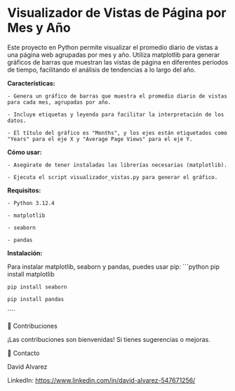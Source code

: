 # Visualizador de Vistas de Página por Mes y Año

Este proyecto en Python permite visualizar el promedio diario de vistas a una página web agrupadas por mes y año. Utiliza matplotlib para generar gráficos de barras que muestran las vistas de página en diferentes períodos de tiempo, facilitando el análisis de tendencias a lo largo del año.

**Características:**

    - Genera un gráfico de barras que muestra el promedio diario de vistas para cada mes, agrupadas por año.
    
    - Incluye etiquetas y leyenda para facilitar la interpretación de los datos.
    
    - El título del gráfico es "Months", y los ejes están etiquetados como "Years" para el eje X y "Average Page Views" para el eje Y.
    

**Cómo usar:**

    - Asegúrate de tener instaladas las librerías necesarias (matplotlib).
    
    - Ejecuta el script visualizador_vistas.py para generar el gráfico.
    

**Requisitos:**

    - Python 3.12.4
    
    - matplotlib
    
    - seaborn
    
    - pandas
    

**Instalación:**

Para instalar matplotlib, seaborn y pandas, puedes usar pip:
´´´python
    pip install matplotlib
    
    pip install seaborn
    
    pip install pandas
´´´´

🤝 Contribuciones

¡Las contribuciones son bienvenidas! Si tienes sugerencias o mejoras.

📧 Contacto

David Alvarez

LinkedIn: https://www.linkedin.com/in/david-alvarez-547671256/
